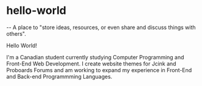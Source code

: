 # hello-world
-- A place to "store ideas, resources, or even share and discuss things with others".

Hello World!

I'm a Canadian student currently studying Computer Programming and Front-End Web Development. 
I create website themes for Jcink and Proboards Forums and am working to expand my experience in Front-End and Back-end Programmming Languages.
